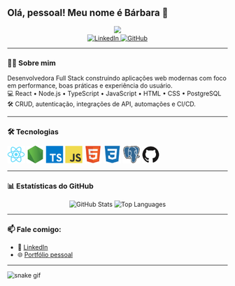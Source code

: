 ## Olá, pessoal! Meu nome é Bárbara  👋


<div id="header" align="center">
  <img src="https://media.giphy.com/media/WUlplcMpOCEmTGBtBW/giphy.gif" width="100"/>
</div>

<div align="center">
  <a href="https://www.linkedin.com/in/barbara-dods/">
    <img src="https://img.shields.io/badge/LinkedIn-0077B5?logo=linkedin&logoColor=white&style=for-the-badge" alt="LinkedIn"/>
  </a>
  <a href="https://github.com/BarbaraDodsDev">
    <img src="https://img.shields.io/badge/GitHub-181717?logo=github&logoColor=white&style=for-the-badge" alt="GitHub"/>
  </a>
</div>

---

### 👩‍💻 Sobre mim
Desenvolvedora Full Stack construindo aplicações web modernas com foco em performance, boas práticas e experiência do usuário.  
💻 React • Node.js • TypeScript • JavaScript • HTML • CSS • PostgreSQL  
🛠️ CRUD, autenticação, integrações de API, automações e CI/CD.

---

### 🛠️ Tecnologias

<p>
<img src="https://github.com/devicons/devicon/blob/master/icons/react/react-original.svg" alt="React" width="40" />
<img src="https://github.com/devicons/devicon/blob/master/icons/nodejs/nodejs-original.svg" alt="Node.js" width="40" />
<img src="https://github.com/devicons/devicon/blob/master/icons/typescript/typescript-original.svg" alt="TypeScript" width="40" />
<img src="https://github.com/devicons/devicon/blob/master/icons/javascript/javascript-original.svg" alt="JavaScript" width="40" />
<img src="https://github.com/devicons/devicon/blob/master/icons/html5/html5-original.svg" alt="HTML5" width="40" />
<img src="https://github.com/devicons/devicon/blob/master/icons/css3/css3-plain.svg" alt="CSS3" width="40" />
<img src="https://github.com/devicons/devicon/blob/master/icons/postgresql/postgresql-original.svg" alt="PostgreSQL" width="40" />
<img src="https://github.com/devicons/devicon/blob/master/icons/github/github-original.svg" alt="GitHub" width="40" />
</p>

---

### 📊 Estatísticas do GitHub

<p align="center">
  <img src="https://github-readme-stats.vercel.app/api?username=BarbaraDodsDev&show_icons=true&theme=dark" alt="GitHub Stats"/>
  <img src="https://github-readme-stats.vercel.app/api/top-langs/?username=BarbaraDodsDev&layout=compact&theme=vision-friendly-dark" alt="Top Languages"/>
</p>

---

### 📫 Fale comigo:
- 🔗 [LinkedIn](https://www.linkedin.com/in/barbara-dods/)  
- 🌐 [Portfólio pessoal](https://preview.canva.site/b931d069-2f54-4278-a13e-fee3012e17c6/barbara.do/portfolio-barbara-dods/#page-4)

---

![snake gif](https://raw.githubusercontent.com/BarbaraDodsDev/BarbaraDodsDev/output/github-contribution-grid-snake.gif)


